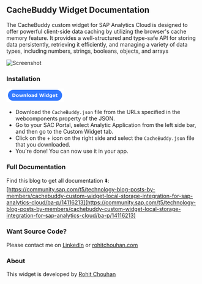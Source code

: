 ## CacheBuddy Widget Documentation
The CacheBuddy custom widget for SAP Analytics Cloud is designed to offer powerful client-side data caching by utilizing the browser's cache memory feature. It provides a well-structured and type-safe API for storing data persistently, retrieving it efficiently, and managing a variety of data types, including numbers, strings, booleans, objects, and arrays

![Screenshot](https://github.com/user-attachments/assets/d665e48c-01ec-4649-af1d-20fc7e45d464)

### Installation
<a target="_blank" href="https://sap-custom-widget.rohitchouhan.com/?dl=CacheBuddy"><img width="150" src="https://raw.githubusercontent.com/SAP-Custom-Widget/sap-custom-widget.github.io/main/download.png"/></a>
- Download the `CacheBuddy.json` file from the URLs specified in the webcomponents property of the JSON.
- Go to your SAC Portal, select Analytic Application from the left side bar, and then go to the Custom Widget tab.
- Click on the + icon on the right side and select the `CacheBuddy.json` file that you downloaded.
- You're done! You can now use it in your app.

### Full Documentation
Find this blog to get all documentation ⬇️:
[https://community.sap.com/t5/technology-blog-posts-by-members/cachebuddy-custom-widget-local-storage-integration-for-sap-analytics-cloud/ba-p/14116213](https://community.sap.com/t5/technology-blog-posts-by-members/cachebuddy-custom-widget-local-storage-integration-for-sap-analytics-cloud/ba-p/14116213) 

### Want Source Code?
Please contact me on [LinkedIn](http://linkedin.com/in/itsrohitchouhan "LinkedIn") or [rohitchouhan.com](https://rohitchouhan.com "rohitchouhan.com")
### About
This widget is developed by [Rohit Chouhan](http://linkedin.com/in/itsrohitchouhan "Rohit Chouhan")

